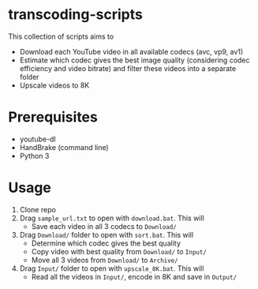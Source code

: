 # transcoding-scripts

This collection of scripts aims to
* Download each YouTube video in all available codecs (avc, vp9, av1)
* Estimate which codec gives the best image quality (considering codec efficiency and video bitrate) and filter these videos into a separate folder
* Upscale videos to 8K

# Prerequisites
* youtube-dl
* HandBrake (command line)
* Python 3

# Usage

1. Clone repo
2. Drag `sample_url.txt` to open with `download.bat`. This will
    * Save each video in all 3 codecs to `Download/`
3. Drag `Download/` folder to open with `sort.bat`. This will
    * Determine which codec gives the best quality
    * Copy video with best quality from `Download/` to `Input/`
    * Move all 3 videos from `Download/` to `Archive/`
4. Drag `Input/` folder to open with `upscale_8K.bat`. This will
    * Read all the videos in `Input/`, encode in 8K and save in `Output/`
